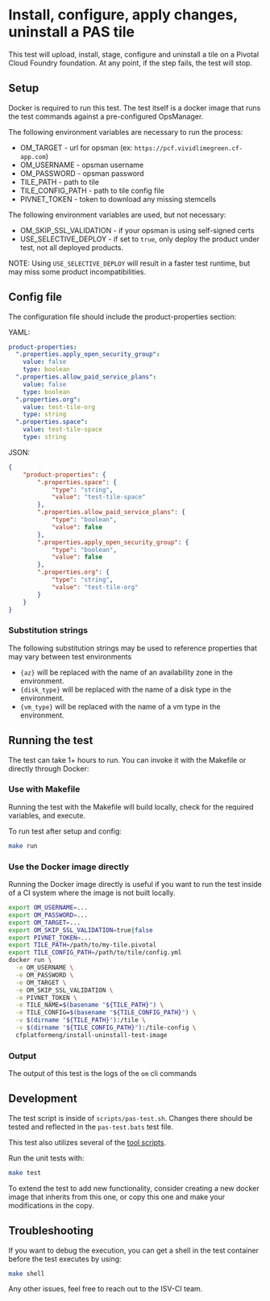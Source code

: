 # Install, configure, apply changes, uninstall a PAS tile

This test will upload, install, stage, configure and uninstall a tile on a Pivotal Cloud Foundry foundation. At any point, if the step fails, the test will stop.

## Setup

Docker is required to run this test.  The test itself is a docker image that runs the test commands against a pre-configured OpsManager.

The following environment variables are necessary to run the process:

- OM_TARGET - url for opsman (ex: `https://pcf.vividlimegreen.cf-app.com`)
- OM_USERNAME - opsman username
- OM_PASSWORD - opsman password
- TILE_PATH - path to tile
- TILE_CONFIG_PATH - path to tile config file
- PIVNET_TOKEN - token to download any missing stemcells

The following environment variables are used, but not necessary:

- OM_SKIP_SSL_VALIDATION - if your opsman is using self-signed certs
- USE_SELECTIVE_DEPLOY - if set to `true`, only deploy the product under test, not all deployed products.

NOTE: Using `USE_SELECTIVE_DEPLOY` will result in a faster test runtime, but may miss some product incompatibilities.

## Config file

The configuration file should include the product-properties section:

YAML:

```yaml
product-properties:
  ".properties.apply_open_security_group":
    value: false
    type: boolean
  ".properties.allow_paid_service_plans":
    value: false
    type: boolean
  ".properties.org":
    value: test-tile-org
    type: string
  ".properties.space":
    value: test-tile-space
    type: string
```

JSON:

```json
{
    "product-properties": {
        ".properties.space": {
            "type": "string",
            "value": "test-tile-space"
        },
        ".properties.allow_paid_service_plans": {
            "type": "boolean",
            "value": false
        },
        ".properties.apply_open_security_group": {
            "type": "boolean",
            "value": false
        },
        ".properties.org": {
            "type": "string",
            "value": "test-tile-org"
        }
    }
}

```

### Substitution strings

The following substitution strings may be used to reference properties that may vary between test environments

- `{az}` will be replaced with the name of an availability zone in the environment.
- `{disk_type}` will be replaced with the name of a disk type in the environment.
- `{vm_type}` will be replaced with the name of a vm type in the environment.

## Running the test

The test can take 1+ hours to run. You can invoke it with the Makefile or directly through Docker:

### Use with Makefile

Running the test with the Makefile will build locally, check for the required variables, and execute.

To run test after setup and config:

```bash
make run
```

### Use the Docker image directly

Running the Docker image directly is useful if you want to run the test inside of a CI system where the image is not built locally.

```bash
export OM_USERNAME=...
export OM_PASSWORD=...
export OM_TARGET=...
export OM_SKIP_SSL_VALIDATION=true|false
export PIVNET_TOKEN=...
export TILE_PATH=/path/to/my-tile.pivotal
export TILE_CONFIG_PATH=/path/to/tile/config.yml
docker run \
  -e OM_USERNAME \
  -e OM_PASSWORD \
  -e OM_TARGET \
  -e OM_SKIP_SSL_VALIDATION \
  -e PIVNET_TOKEN \
  -e TILE_NAME=$(basename "${TILE_PATH}") \
  -e TILE_CONFIG=$(basename "${TILE_CONFIG_PATH}") \
  -v $(dirname "${TILE_PATH}"):/tile \
  -v $(dirname "${TILE_CONFIG_PATH}"):/tile-config \
  cfplatformeng/install-uninstall-test-image
```

### Output

The output of this test is the logs of the `om` cli commands

## Development

The test script is inside of `scripts/pas-test.sh`.  Changes there should be tested and reflected in the `pas-test.bats` test file.

This test also utilizes several of the [tool scripts](https://github.com/cf-platform-eng/isv-ci-toolkit/tree/master/tools).

Run the unit tests with:

```bash
make test
```

To extend the test to add new functionality, consider creating a new docker image that inherits from this one, or copy this one and make your modifications in the copy.

## Troubleshooting

If you want to debug the execution, you can get a shell in the test container before the test executes by using:

```bash
make shell
```

Any other issues, feel free to reach out to the ISV-CI team.

